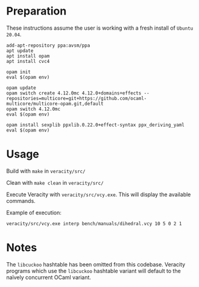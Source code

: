 # Preparation

These instructions assume the user is working with a fresh install of `Ubuntu 20.04`.

```
add-apt-repository ppa:avsm/ppa
apt update
apt install opam
apt install cvc4

opam init
eval $(opam env)

opam update
opam switch create 4.12.0mc 4.12.0+domains+effects --repositories=multicore=git+https://github.com/ocaml-multicore/multicore-opam.git,default
opam switch 4.12.0mc
eval $(opam env)

opam install sexplib ppxlib.0.22.0+effect-syntax ppx_deriving_yaml
eval $(opam env)
```

# Usage

Build with `make` in `veracity/src/`

Clean with `make clean` in `veracity/src/`

Execute Veracity with `veracity/src/vcy.exe`. This will display the available commands.

Example of execution:

    veracity/src/vcy.exe interp bench/manuals/dihedral.vcy 10 5 0 2 1

# Notes

The `libcuckoo` hashtable has been omitted from this codebase. Veracity programs which use the `libcuckoo` hashtable variant will default to the naïvely concurrent OCaml variant.
